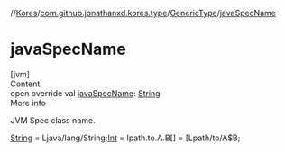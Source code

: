 //[Kores](../../index.md)/[com.github.jonathanxd.kores.type](../index.md)/[GenericType](index.md)/[javaSpecName](java-spec-name.md)



# javaSpecName  
[jvm]  
Content  
open override val [javaSpecName](java-spec-name.md): [String](https://kotlinlang.org/api/latest/jvm/stdlib/kotlin/-string/index.html)  
More info  


JVM Spec class name.



[String](https://kotlinlang.org/api/latest/jvm/stdlib/kotlin/-string/index.html) = Ljava/lang/String;[Int](https://kotlinlang.org/api/latest/jvm/stdlib/kotlin/-int/index.html) = Ipath.to.A.B[] = [Lpath/to/A$B;

  




